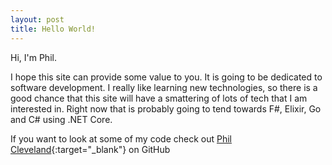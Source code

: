 ```yaml
---
layout: post
title: Hello World!
---
```


Hi, I'm Phil.

I hope this site can provide some value to you. It is going to be dedicated to software development.  I really like learning new technologies, so there is a good chance that this site will have a smattering of lots of tech that I am interested
in.  Right now that is probably going to tend towards F#, Elixir, Go and C# using .NET Core.  

<!--![_config.yml]({{ site.baseurl }}/images/config.png)-->

If you want to look at some of my code check out [Phil Cleveland](https://github.com/philcleveland){:target="_blank"} on GitHub